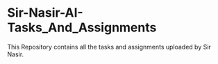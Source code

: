 # Sir-Nasir-AI-Tasks_And_Assignments
This Repository contains all the tasks and assignments uploaded by Sir Nasir.
